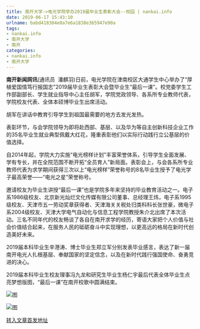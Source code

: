 ```yaml
---
title: 南开大学->电光学院举办2019届毕业生表彰大会--校园 | nankai.info
date: 2019-06-17 15:43:10
urlname: babd418304e0a7e6a1838e365947e90a
tags: 
- nankai.info
- 南开大学
- 南开
categories:
- nankai.info
- 南开大学
---
```



**南开新闻网讯**(通讯员  潘麒羽)日前，电光学院在津南校区大通学生中心举办了“厚植爱国情笃行报国志”2019届毕业生表彰大会暨毕业生“最后一课”。校党委学生工作部副部长、学生就业指导中心主任胡军，学院党政领导、各系所专业教师代表，学院校友代表、全体本硕博毕业生出席活动。

胡军在讲话中教育引导学生到祖国最需要的地方去发光发热。

表彰环节，与会学院领导为即将赴西部、基层、以及华为等自主创新科技企业工作的35名毕业生就业典型佩戴大红花，隆重表彰他们以实际行动践行立公基层的价值选择。

自2014年起，学院大力实施“电光榜样计划”丰富荣誉体系，引导学生全面发展、学有专长，并在全院范围不断开拓“全员育人”新局面。表彰会上，与会各系所专业教师代表为求学期间获得三次以上“电光榜样”荣誉称号的8名毕业生授予了电光学子最高荣誉——“电光之星”荣誉称号。

邀请校友为毕业生讲授“最后一课”也是学院多年来坚持的毕业教育活动之一。电子系1986级校友、北京新光灿烂文化传媒有限公司董事、总经理王炜，电子系1995级校友、天津市五一劳动奖章获得者、天津海关关税处归类科科长张世豪，微电子系2004级校友、天津大学电气自动化与信息工程学院教授朱介北出席了本次活动。三名不同年代的校友畅谈了各自在南开求学的经历，寄语大家把个人价值与社会价值结合起来，在服务人民的砥砺奋斗中实现理想，以更高远的格局在新时代创造美好未来。

2019届本科毕业生辛港涛、博士毕业生郑立军分别发表毕业感言，表达了新一届南开电光人扎根基层、奉献国家的坚定信念，以及在新时代践行强国使命、奋勇竞进的决心。

2019届本科毕业生校友理事冯九龙和研究生毕业生杨仁宇最后代表全体毕业生点亮梦想版图，“最后一课”在南开校歌中圆满结束。



![图](http://news.nankai.edu.cn/pic/0/00/36/01/360165_968460.jpg)

![图](http://news.nankai.edu.cn/pic/0/00/36/01/360164_732929.jpg)

[转入文章首发地址](http://news.nankai.edu.cn/qqxy/system/2019/06/17/000458114.shtml)